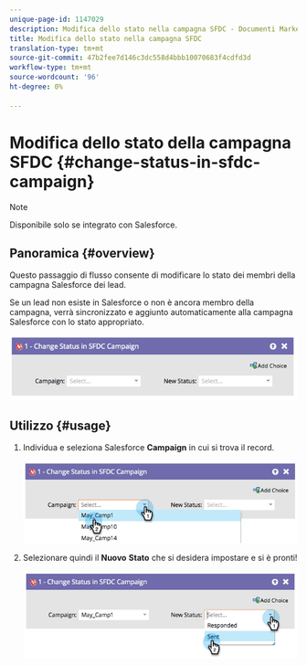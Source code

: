 ```yaml
---
unique-page-id: 1147029
description: Modifica dello stato nella campagna SFDC - Documenti Marketo - Documentazione prodotto
title: Modifica dello stato nella campagna SFDC
translation-type: tm+mt
source-git-commit: 47b2fee7d146c3dc558d4bbb10070683f4cdfd3d
workflow-type: tm+mt
source-wordcount: '96'
ht-degree: 0%

---
```



# Modifica dello stato della campagna SFDC {#change-status-in-sfdc-campaign}

>[!NOTE]
>
>Disponibile solo se integrato con Salesforce.

## Panoramica {#overview}

Questo passaggio di flusso consente di modificare lo stato dei membri della campagna Salesforce dei lead.

Se un lead non esiste in Salesforce o non è ancora membro della campagna, verrà sincronizzato e aggiunto automaticamente alla campagna Salesforce con lo stato appropriato.

![](assets/image2014-9-22-15-3a13-3a54.png)

## Utilizzo {#usage}

1. Individua e seleziona Salesforce **Campaign** in cui si trova il record.

   ![](assets/image2014-9-22-15-3a13-3a58.png)

1. Selezionare quindi il **Nuovo** **Stato** che si desidera impostare e si è pronti!

   ![](assets/image2014-9-22-15-3a14-3a0.png)

